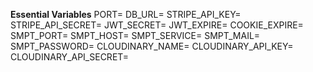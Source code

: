 **Essential Variables**
PORT=
DB_URL=
STRIPE_API_KEY=
STRIPE_API_SECRET=
JWT_SECRET=
JWT_EXPIRE=
COOKIE_EXPIRE=
SMPT_PORT=
SMPT_HOST=
SMPT_SERVICE=
SMPT_MAIL=
SMPT_PASSWORD=
CLOUDINARY_NAME=
CLOUDINARY_API_KEY=
CLOUDINARY_API_SECRET=
